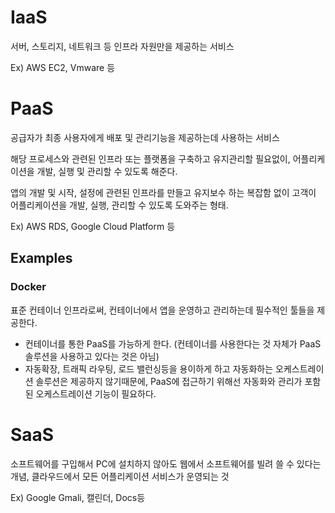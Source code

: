 # IaaS

서버, 스토리지, 네트워크 등 인프라 자원만을 제공하는 서비스

Ex) AWS EC2, Vmware 등

# PaaS

공급자가 최종 사용자에게 배포 및 관리기능을 제공하는데 사용하는 서비스  

해당 프로세스와 관련된 인프라 또는 플랫폼을 구축하고 유지관리할 필요없이, 어플리케이션을 개발, 실행 및 관리할 수 있도록 해준다.

앱의 개발 및 시작, 설정에 관련된 인프라를 만들고 유지보수 하는 복잡함 없이 고객이 어플리케이션을 개발, 실행, 관리할 수 있도록 도와주는 형태.  

Ex) AWS RDS, Google Cloud Platform 등

## Examples

### Docker

표준 컨테이너 인프라로써, 컨테이너에서 앱을 운영하고 관리하는데 필수적인 툴들을 제공한다.

- 컨테이너를 통한 PaaS를 가능하게 한다. (컨테이너를 사용한다는 것 자체가 PaaS 솔루션을 사용하고 있다는 것은 아님)
- 자동확장, 트래픽 라우팅, 로드 밸런싱등을 용이하게 하고 자동화하는 오케스트레이션 솔루션은 제공하지 않기때문에, PaaS에 접근하기 위해선 자동화와 관리가 포함된 오케스트레이션 기능이 필요하다.

# SaaS

소프트웨어를 구입해서 PC에 설치하지 않아도 웹에서 소프트웨어를 빌려 쓸 수 있다는 개념, 클라우드에서 모든 어플리케이션 서비스가 운영되는 것

Ex) Google Gmali, 캘린더, Docs등